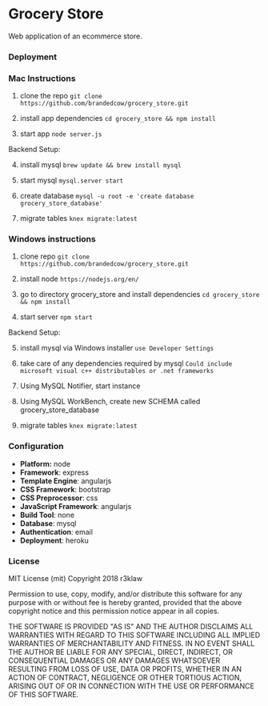 # Grocery Store
Web application of an ecommerce store.

### Deployment

### Mac Instructions
1. clone the repo
`git clone https://github.com/brandedcow/grocery_store.git`

2. install app dependencies
``cd grocery_store && npm install``

3. start app
`node server.js`

Backend Setup:

4. install mysql
`brew update && brew install mysql`

5. start mysql
`mysql.server start`

6. create database
`mysql -u root -e 'create database grocery_store_database'`

7. migrate tables
`knex migrate:latest`

### Windows instructions

1. clone repo
`git clone https://github.com/brandedcow/grocery_store.git`

2. install node
`https://nodejs.org/en/`

3. go to directory grocery_store and install dependencies
`cd grocery_store && npm install`

4. start server
`npm start`

Backend Setup:

5. install mysql via Windows installer
`use Developer Settings`

6. take care of any dependencies required by mysql
`Could include microsoft visual c++ distributables or .net frameworks`

7. Using MySQL Notifier, start instance

8. Using MySQL WorkBench, create new SCHEMA called grocery_store_database

9. migrate tables
`knex migrate:latest`


### Configuration
- **Platform:** node
- **Framework**: express
- **Template Engine**: angularjs
- **CSS Framework**: bootstrap
- **CSS Preprocessor**: css
- **JavaScript Framework**: angularjs
- **Build Tool**: none
- **Database**: mysql
- **Authentication**: email
- **Deployment**: heroku

### License
MIT License (mit)
Copyright 2018 r3klaw

Permission to use, copy, modify, and/or distribute this software for any purpose with or without fee is hereby granted, provided that the above copyright notice and this permission notice appear in all copies.

THE SOFTWARE IS PROVIDED "AS IS" AND THE AUTHOR DISCLAIMS ALL WARRANTIES WITH REGARD TO THIS SOFTWARE INCLUDING ALL IMPLIED WARRANTIES OF MERCHANTABILITY AND FITNESS. IN NO EVENT SHALL THE AUTHOR BE LIABLE FOR ANY SPECIAL, DIRECT, INDIRECT, OR CONSEQUENTIAL DAMAGES OR ANY DAMAGES WHATSOEVER RESULTING FROM LOSS OF USE, DATA OR PROFITS, WHETHER IN AN ACTION OF CONTRACT, NEGLIGENCE OR OTHER TORTIOUS ACTION, ARISING OUT OF OR IN CONNECTION WITH THE USE OR PERFORMANCE OF THIS SOFTWARE.
